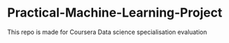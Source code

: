 # Practical-Machine-Learning-Project
This repo is made for Coursera Data science specialisation evaluation 
